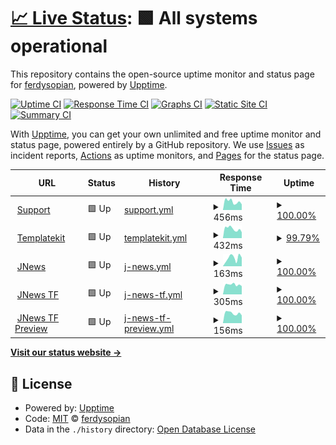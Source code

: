 # [📈 Live Status](https://ferdysopian.github.io/jegmontol): <!--live status--> **🟩 All systems operational**

This repository contains the open-source uptime monitor and status page for [ferdysopian](https://ferdysopian.github.io/jegmontol), powered by [Upptime](https://github.com/upptime/upptime).

[![Uptime CI](https://github.com/ferdysopian/jegmontol/workflows/Uptime%20CI/badge.svg)](https://github.com/ferdysopian/jegmontol/actions?query=workflow%3A%22Uptime+CI%22)
[![Response Time CI](https://github.com/ferdysopian/jegmontol/workflows/Response%20Time%20CI/badge.svg)](https://github.com/ferdysopian/jegmontol/actions?query=workflow%3A%22Response+Time+CI%22)
[![Graphs CI](https://github.com/ferdysopian/jegmontol/workflows/Graphs%20CI/badge.svg)](https://github.com/ferdysopian/jegmontol/actions?query=workflow%3A%22Graphs+CI%22)
[![Static Site CI](https://github.com/ferdysopian/jegmontol/workflows/Static%20Site%20CI/badge.svg)](https://github.com/ferdysopian/jegmontol/actions?query=workflow%3A%22Static+Site+CI%22)
[![Summary CI](https://github.com/ferdysopian/jegmontol/workflows/Summary%20CI/badge.svg)](https://github.com/ferdysopian/jegmontol/actions?query=workflow%3A%22Summary+CI%22)

With [Upptime](https://upptime.js.org), you can get your own unlimited and free uptime monitor and status page, powered entirely by a GitHub repository. We use [Issues](https://github.com/ferdysopian/jegmontol/issues) as incident reports, [Actions](https://github.com/ferdysopian/jegmontol/actions) as uptime monitors, and [Pages](https://ferdysopian.github.io/jegmontol) for the status page.

<!--start: status pages-->
<!-- This summary is generated by Upptime (https://github.com/upptime/upptime) -->
<!-- Do not edit this manually, your changes will be overwritten -->
<!-- prettier-ignore -->
| URL | Status | History | Response Time | Uptime |
| --- | ------ | ------- | ------------- | ------ |
| <img alt="" src="https://icons.duckduckgo.com/ip3/support.jegtheme.com.ico" height="13"> [Support](https://support.jegtheme.com/) | 🟩 Up | [support.yml](https://github.com/ferdysopian/jegmontol/commits/HEAD/history/support.yml) | <details><summary><img alt="Response time graph" src="./graphs/support/response-time-week.png" height="20"> 456ms</summary><br><a href="https://ferdysopian.github.io/jegmontol/history/support"><img alt="Response time 509" src="https://img.shields.io/endpoint?url=https%3A%2F%2Fraw.githubusercontent.com%2Fferdysopian%2Fjegmontol%2FHEAD%2Fapi%2Fsupport%2Fresponse-time.json"></a><br><a href="https://ferdysopian.github.io/jegmontol/history/support"><img alt="24-hour response time 309" src="https://img.shields.io/endpoint?url=https%3A%2F%2Fraw.githubusercontent.com%2Fferdysopian%2Fjegmontol%2FHEAD%2Fapi%2Fsupport%2Fresponse-time-day.json"></a><br><a href="https://ferdysopian.github.io/jegmontol/history/support"><img alt="7-day response time 456" src="https://img.shields.io/endpoint?url=https%3A%2F%2Fraw.githubusercontent.com%2Fferdysopian%2Fjegmontol%2FHEAD%2Fapi%2Fsupport%2Fresponse-time-week.json"></a><br><a href="https://ferdysopian.github.io/jegmontol/history/support"><img alt="30-day response time 465" src="https://img.shields.io/endpoint?url=https%3A%2F%2Fraw.githubusercontent.com%2Fferdysopian%2Fjegmontol%2FHEAD%2Fapi%2Fsupport%2Fresponse-time-month.json"></a><br><a href="https://ferdysopian.github.io/jegmontol/history/support"><img alt="1-year response time 535" src="https://img.shields.io/endpoint?url=https%3A%2F%2Fraw.githubusercontent.com%2Fferdysopian%2Fjegmontol%2FHEAD%2Fapi%2Fsupport%2Fresponse-time-year.json"></a></details> | <details><summary><a href="https://ferdysopian.github.io/jegmontol/history/support">100.00%</a></summary><a href="https://ferdysopian.github.io/jegmontol/history/support"><img alt="All-time uptime 96.51%" src="https://img.shields.io/endpoint?url=https%3A%2F%2Fraw.githubusercontent.com%2Fferdysopian%2Fjegmontol%2FHEAD%2Fapi%2Fsupport%2Fuptime.json"></a><br><a href="https://ferdysopian.github.io/jegmontol/history/support"><img alt="24-hour uptime 100.00%" src="https://img.shields.io/endpoint?url=https%3A%2F%2Fraw.githubusercontent.com%2Fferdysopian%2Fjegmontol%2FHEAD%2Fapi%2Fsupport%2Fuptime-day.json"></a><br><a href="https://ferdysopian.github.io/jegmontol/history/support"><img alt="7-day uptime 100.00%" src="https://img.shields.io/endpoint?url=https%3A%2F%2Fraw.githubusercontent.com%2Fferdysopian%2Fjegmontol%2FHEAD%2Fapi%2Fsupport%2Fuptime-week.json"></a><br><a href="https://ferdysopian.github.io/jegmontol/history/support"><img alt="30-day uptime 100.00%" src="https://img.shields.io/endpoint?url=https%3A%2F%2Fraw.githubusercontent.com%2Fferdysopian%2Fjegmontol%2FHEAD%2Fapi%2Fsupport%2Fuptime-month.json"></a><br><a href="https://ferdysopian.github.io/jegmontol/history/support"><img alt="1-year uptime 99.98%" src="https://img.shields.io/endpoint?url=https%3A%2F%2Fraw.githubusercontent.com%2Fferdysopian%2Fjegmontol%2FHEAD%2Fapi%2Fsupport%2Fuptime-year.json"></a></details>
| <img alt="" src="https://icons.duckduckgo.com/ip3/templatekit.jegtheme.com.ico" height="13"> [Templatekit](https://templatekit.jegtheme.com/) | 🟩 Up | [templatekit.yml](https://github.com/ferdysopian/jegmontol/commits/HEAD/history/templatekit.yml) | <details><summary><img alt="Response time graph" src="./graphs/templatekit/response-time-week.png" height="20"> 432ms</summary><br><a href="https://ferdysopian.github.io/jegmontol/history/templatekit"><img alt="Response time 400" src="https://img.shields.io/endpoint?url=https%3A%2F%2Fraw.githubusercontent.com%2Fferdysopian%2Fjegmontol%2FHEAD%2Fapi%2Ftemplatekit%2Fresponse-time.json"></a><br><a href="https://ferdysopian.github.io/jegmontol/history/templatekit"><img alt="24-hour response time 275" src="https://img.shields.io/endpoint?url=https%3A%2F%2Fraw.githubusercontent.com%2Fferdysopian%2Fjegmontol%2FHEAD%2Fapi%2Ftemplatekit%2Fresponse-time-day.json"></a><br><a href="https://ferdysopian.github.io/jegmontol/history/templatekit"><img alt="7-day response time 432" src="https://img.shields.io/endpoint?url=https%3A%2F%2Fraw.githubusercontent.com%2Fferdysopian%2Fjegmontol%2FHEAD%2Fapi%2Ftemplatekit%2Fresponse-time-week.json"></a><br><a href="https://ferdysopian.github.io/jegmontol/history/templatekit"><img alt="30-day response time 458" src="https://img.shields.io/endpoint?url=https%3A%2F%2Fraw.githubusercontent.com%2Fferdysopian%2Fjegmontol%2FHEAD%2Fapi%2Ftemplatekit%2Fresponse-time-month.json"></a><br><a href="https://ferdysopian.github.io/jegmontol/history/templatekit"><img alt="1-year response time 419" src="https://img.shields.io/endpoint?url=https%3A%2F%2Fraw.githubusercontent.com%2Fferdysopian%2Fjegmontol%2FHEAD%2Fapi%2Ftemplatekit%2Fresponse-time-year.json"></a></details> | <details><summary><a href="https://ferdysopian.github.io/jegmontol/history/templatekit">99.79%</a></summary><a href="https://ferdysopian.github.io/jegmontol/history/templatekit"><img alt="All-time uptime 95.46%" src="https://img.shields.io/endpoint?url=https%3A%2F%2Fraw.githubusercontent.com%2Fferdysopian%2Fjegmontol%2FHEAD%2Fapi%2Ftemplatekit%2Fuptime.json"></a><br><a href="https://ferdysopian.github.io/jegmontol/history/templatekit"><img alt="24-hour uptime 100.00%" src="https://img.shields.io/endpoint?url=https%3A%2F%2Fraw.githubusercontent.com%2Fferdysopian%2Fjegmontol%2FHEAD%2Fapi%2Ftemplatekit%2Fuptime-day.json"></a><br><a href="https://ferdysopian.github.io/jegmontol/history/templatekit"><img alt="7-day uptime 99.79%" src="https://img.shields.io/endpoint?url=https%3A%2F%2Fraw.githubusercontent.com%2Fferdysopian%2Fjegmontol%2FHEAD%2Fapi%2Ftemplatekit%2Fuptime-week.json"></a><br><a href="https://ferdysopian.github.io/jegmontol/history/templatekit"><img alt="30-day uptime 99.95%" src="https://img.shields.io/endpoint?url=https%3A%2F%2Fraw.githubusercontent.com%2Fferdysopian%2Fjegmontol%2FHEAD%2Fapi%2Ftemplatekit%2Fuptime-month.json"></a><br><a href="https://ferdysopian.github.io/jegmontol/history/templatekit"><img alt="1-year uptime 99.88%" src="https://img.shields.io/endpoint?url=https%3A%2F%2Fraw.githubusercontent.com%2Fferdysopian%2Fjegmontol%2FHEAD%2Fapi%2Ftemplatekit%2Fuptime-year.json"></a></details>
| <img alt="" src="https://icons.duckduckgo.com/ip3/jnews.io.ico" height="13"> [JNews](https://jnews.io/default/) | 🟩 Up | [j-news.yml](https://github.com/ferdysopian/jegmontol/commits/HEAD/history/j-news.yml) | <details><summary><img alt="Response time graph" src="./graphs/j-news/response-time-week.png" height="20"> 163ms</summary><br><a href="https://ferdysopian.github.io/jegmontol/history/j-news"><img alt="Response time 302" src="https://img.shields.io/endpoint?url=https%3A%2F%2Fraw.githubusercontent.com%2Fferdysopian%2Fjegmontol%2FHEAD%2Fapi%2Fj-news%2Fresponse-time.json"></a><br><a href="https://ferdysopian.github.io/jegmontol/history/j-news"><img alt="24-hour response time 170" src="https://img.shields.io/endpoint?url=https%3A%2F%2Fraw.githubusercontent.com%2Fferdysopian%2Fjegmontol%2FHEAD%2Fapi%2Fj-news%2Fresponse-time-day.json"></a><br><a href="https://ferdysopian.github.io/jegmontol/history/j-news"><img alt="7-day response time 163" src="https://img.shields.io/endpoint?url=https%3A%2F%2Fraw.githubusercontent.com%2Fferdysopian%2Fjegmontol%2FHEAD%2Fapi%2Fj-news%2Fresponse-time-week.json"></a><br><a href="https://ferdysopian.github.io/jegmontol/history/j-news"><img alt="30-day response time 166" src="https://img.shields.io/endpoint?url=https%3A%2F%2Fraw.githubusercontent.com%2Fferdysopian%2Fjegmontol%2FHEAD%2Fapi%2Fj-news%2Fresponse-time-month.json"></a><br><a href="https://ferdysopian.github.io/jegmontol/history/j-news"><img alt="1-year response time 261" src="https://img.shields.io/endpoint?url=https%3A%2F%2Fraw.githubusercontent.com%2Fferdysopian%2Fjegmontol%2FHEAD%2Fapi%2Fj-news%2Fresponse-time-year.json"></a></details> | <details><summary><a href="https://ferdysopian.github.io/jegmontol/history/j-news">100.00%</a></summary><a href="https://ferdysopian.github.io/jegmontol/history/j-news"><img alt="All-time uptime 99.96%" src="https://img.shields.io/endpoint?url=https%3A%2F%2Fraw.githubusercontent.com%2Fferdysopian%2Fjegmontol%2FHEAD%2Fapi%2Fj-news%2Fuptime.json"></a><br><a href="https://ferdysopian.github.io/jegmontol/history/j-news"><img alt="24-hour uptime 100.00%" src="https://img.shields.io/endpoint?url=https%3A%2F%2Fraw.githubusercontent.com%2Fferdysopian%2Fjegmontol%2FHEAD%2Fapi%2Fj-news%2Fuptime-day.json"></a><br><a href="https://ferdysopian.github.io/jegmontol/history/j-news"><img alt="7-day uptime 100.00%" src="https://img.shields.io/endpoint?url=https%3A%2F%2Fraw.githubusercontent.com%2Fferdysopian%2Fjegmontol%2FHEAD%2Fapi%2Fj-news%2Fuptime-week.json"></a><br><a href="https://ferdysopian.github.io/jegmontol/history/j-news"><img alt="30-day uptime 100.00%" src="https://img.shields.io/endpoint?url=https%3A%2F%2Fraw.githubusercontent.com%2Fferdysopian%2Fjegmontol%2FHEAD%2Fapi%2Fj-news%2Fuptime-month.json"></a><br><a href="https://ferdysopian.github.io/jegmontol/history/j-news"><img alt="1-year uptime 100.00%" src="https://img.shields.io/endpoint?url=https%3A%2F%2Fraw.githubusercontent.com%2Fferdysopian%2Fjegmontol%2FHEAD%2Fapi%2Fj-news%2Fuptime-year.json"></a></details>
| <img alt="" src="https://icons.duckduckgo.com/ip3/themeforest.net.ico" height="13"> [JNews TF](https://themeforest.net/item/jnews-one-stop-solution-for-web-publishing/20566392) | 🟩 Up | [j-news-tf.yml](https://github.com/ferdysopian/jegmontol/commits/HEAD/history/j-news-tf.yml) | <details><summary><img alt="Response time graph" src="./graphs/j-news-tf/response-time-week.png" height="20"> 305ms</summary><br><a href="https://ferdysopian.github.io/jegmontol/history/j-news-tf"><img alt="Response time 355" src="https://img.shields.io/endpoint?url=https%3A%2F%2Fraw.githubusercontent.com%2Fferdysopian%2Fjegmontol%2FHEAD%2Fapi%2Fj-news-tf%2Fresponse-time.json"></a><br><a href="https://ferdysopian.github.io/jegmontol/history/j-news-tf"><img alt="24-hour response time 259" src="https://img.shields.io/endpoint?url=https%3A%2F%2Fraw.githubusercontent.com%2Fferdysopian%2Fjegmontol%2FHEAD%2Fapi%2Fj-news-tf%2Fresponse-time-day.json"></a><br><a href="https://ferdysopian.github.io/jegmontol/history/j-news-tf"><img alt="7-day response time 305" src="https://img.shields.io/endpoint?url=https%3A%2F%2Fraw.githubusercontent.com%2Fferdysopian%2Fjegmontol%2FHEAD%2Fapi%2Fj-news-tf%2Fresponse-time-week.json"></a><br><a href="https://ferdysopian.github.io/jegmontol/history/j-news-tf"><img alt="30-day response time 347" src="https://img.shields.io/endpoint?url=https%3A%2F%2Fraw.githubusercontent.com%2Fferdysopian%2Fjegmontol%2FHEAD%2Fapi%2Fj-news-tf%2Fresponse-time-month.json"></a><br><a href="https://ferdysopian.github.io/jegmontol/history/j-news-tf"><img alt="1-year response time 347" src="https://img.shields.io/endpoint?url=https%3A%2F%2Fraw.githubusercontent.com%2Fferdysopian%2Fjegmontol%2FHEAD%2Fapi%2Fj-news-tf%2Fresponse-time-year.json"></a></details> | <details><summary><a href="https://ferdysopian.github.io/jegmontol/history/j-news-tf">100.00%</a></summary><a href="https://ferdysopian.github.io/jegmontol/history/j-news-tf"><img alt="All-time uptime 99.96%" src="https://img.shields.io/endpoint?url=https%3A%2F%2Fraw.githubusercontent.com%2Fferdysopian%2Fjegmontol%2FHEAD%2Fapi%2Fj-news-tf%2Fuptime.json"></a><br><a href="https://ferdysopian.github.io/jegmontol/history/j-news-tf"><img alt="24-hour uptime 100.00%" src="https://img.shields.io/endpoint?url=https%3A%2F%2Fraw.githubusercontent.com%2Fferdysopian%2Fjegmontol%2FHEAD%2Fapi%2Fj-news-tf%2Fuptime-day.json"></a><br><a href="https://ferdysopian.github.io/jegmontol/history/j-news-tf"><img alt="7-day uptime 100.00%" src="https://img.shields.io/endpoint?url=https%3A%2F%2Fraw.githubusercontent.com%2Fferdysopian%2Fjegmontol%2FHEAD%2Fapi%2Fj-news-tf%2Fuptime-week.json"></a><br><a href="https://ferdysopian.github.io/jegmontol/history/j-news-tf"><img alt="30-day uptime 100.00%" src="https://img.shields.io/endpoint?url=https%3A%2F%2Fraw.githubusercontent.com%2Fferdysopian%2Fjegmontol%2FHEAD%2Fapi%2Fj-news-tf%2Fuptime-month.json"></a><br><a href="https://ferdysopian.github.io/jegmontol/history/j-news-tf"><img alt="1-year uptime 99.99%" src="https://img.shields.io/endpoint?url=https%3A%2F%2Fraw.githubusercontent.com%2Fferdysopian%2Fjegmontol%2FHEAD%2Fapi%2Fj-news-tf%2Fuptime-year.json"></a></details>
| <img alt="" src="https://icons.duckduckgo.com/ip3/preview.themeforest.net.ico" height="13"> [JNews TF Preview](https://preview.themeforest.net/item/jnews-one-stop-solution-for-web-publishing/full_screen_preview/20566392) | 🟩 Up | [j-news-tf-preview.yml](https://github.com/ferdysopian/jegmontol/commits/HEAD/history/j-news-tf-preview.yml) | <details><summary><img alt="Response time graph" src="./graphs/j-news-tf-preview/response-time-week.png" height="20"> 156ms</summary><br><a href="https://ferdysopian.github.io/jegmontol/history/j-news-tf-preview"><img alt="Response time 206" src="https://img.shields.io/endpoint?url=https%3A%2F%2Fraw.githubusercontent.com%2Fferdysopian%2Fjegmontol%2FHEAD%2Fapi%2Fj-news-tf-preview%2Fresponse-time.json"></a><br><a href="https://ferdysopian.github.io/jegmontol/history/j-news-tf-preview"><img alt="24-hour response time 121" src="https://img.shields.io/endpoint?url=https%3A%2F%2Fraw.githubusercontent.com%2Fferdysopian%2Fjegmontol%2FHEAD%2Fapi%2Fj-news-tf-preview%2Fresponse-time-day.json"></a><br><a href="https://ferdysopian.github.io/jegmontol/history/j-news-tf-preview"><img alt="7-day response time 156" src="https://img.shields.io/endpoint?url=https%3A%2F%2Fraw.githubusercontent.com%2Fferdysopian%2Fjegmontol%2FHEAD%2Fapi%2Fj-news-tf-preview%2Fresponse-time-week.json"></a><br><a href="https://ferdysopian.github.io/jegmontol/history/j-news-tf-preview"><img alt="30-day response time 199" src="https://img.shields.io/endpoint?url=https%3A%2F%2Fraw.githubusercontent.com%2Fferdysopian%2Fjegmontol%2FHEAD%2Fapi%2Fj-news-tf-preview%2Fresponse-time-month.json"></a><br><a href="https://ferdysopian.github.io/jegmontol/history/j-news-tf-preview"><img alt="1-year response time 204" src="https://img.shields.io/endpoint?url=https%3A%2F%2Fraw.githubusercontent.com%2Fferdysopian%2Fjegmontol%2FHEAD%2Fapi%2Fj-news-tf-preview%2Fresponse-time-year.json"></a></details> | <details><summary><a href="https://ferdysopian.github.io/jegmontol/history/j-news-tf-preview">100.00%</a></summary><a href="https://ferdysopian.github.io/jegmontol/history/j-news-tf-preview"><img alt="All-time uptime 99.96%" src="https://img.shields.io/endpoint?url=https%3A%2F%2Fraw.githubusercontent.com%2Fferdysopian%2Fjegmontol%2FHEAD%2Fapi%2Fj-news-tf-preview%2Fuptime.json"></a><br><a href="https://ferdysopian.github.io/jegmontol/history/j-news-tf-preview"><img alt="24-hour uptime 100.00%" src="https://img.shields.io/endpoint?url=https%3A%2F%2Fraw.githubusercontent.com%2Fferdysopian%2Fjegmontol%2FHEAD%2Fapi%2Fj-news-tf-preview%2Fuptime-day.json"></a><br><a href="https://ferdysopian.github.io/jegmontol/history/j-news-tf-preview"><img alt="7-day uptime 100.00%" src="https://img.shields.io/endpoint?url=https%3A%2F%2Fraw.githubusercontent.com%2Fferdysopian%2Fjegmontol%2FHEAD%2Fapi%2Fj-news-tf-preview%2Fuptime-week.json"></a><br><a href="https://ferdysopian.github.io/jegmontol/history/j-news-tf-preview"><img alt="30-day uptime 100.00%" src="https://img.shields.io/endpoint?url=https%3A%2F%2Fraw.githubusercontent.com%2Fferdysopian%2Fjegmontol%2FHEAD%2Fapi%2Fj-news-tf-preview%2Fuptime-month.json"></a><br><a href="https://ferdysopian.github.io/jegmontol/history/j-news-tf-preview"><img alt="1-year uptime 99.99%" src="https://img.shields.io/endpoint?url=https%3A%2F%2Fraw.githubusercontent.com%2Fferdysopian%2Fjegmontol%2FHEAD%2Fapi%2Fj-news-tf-preview%2Fuptime-year.json"></a></details>

<!--end: status pages-->

[**Visit our status website →**](https://ferdysopian.github.io/jegmontol)

## 📄 License

- Powered by: [Upptime](https://github.com/upptime/upptime)
- Code: [MIT](./LICENSE) © [ferdysopian](https://ferdysopian.github.io/jegmontol)
- Data in the `./history` directory: [Open Database License](https://opendatacommons.org/licenses/odbl/1-0/)
